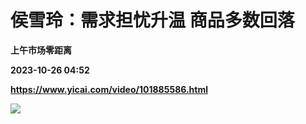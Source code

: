 # 侯雪玲：需求担忧升温 商品多数回落
**上午市场零距离**

**2023-10-26 04:52**

**https://www.yicai.com/video/101885586.html**

![](http://imgcdn.yicai.com/vms-new/2023/10/77425c38-6ca5-46cd-8509-32555f8810ab_Ec4x.jpg)
